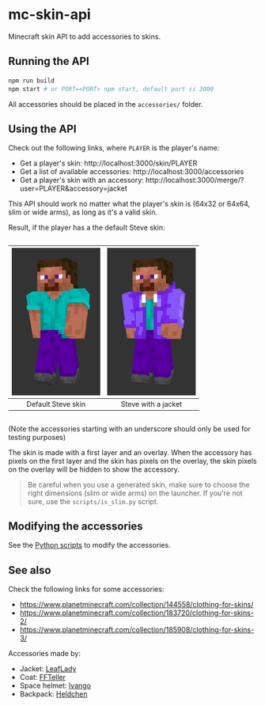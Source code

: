 # mc-skin-api

Minecraft skin API to add accessories to skins.


## Running the API

```bash
npm run build
npm start # or PORT=<PORT> npm start, default port is 3000
```

All accessories should be placed in the `accessories/` folder.

## Using the API

Check out the following links, where `PLAYER` is the player's name:
- Get a player's skin: http://localhost:3000/skin/PLAYER
- Get a list of available accessories: http://localhost:3000/accessories
- Get a player's skin with an accessory: http://localhost:3000/merge/?user=PLAYER&accessory=jacket

This API should work no matter what the player's skin is (64x32 or 64x64, slim or wide arms), as long as it's a valid skin.

Result, if the player has a the default Steve skin:

<div style="display: flex; justify-content: center;">

| ![](./images/steve.png) | ![](./images/steve_jacket.png) |
| :-: | :-: |
| Default Steve skin | Steve with a jacket |

</div>

(Note the accessories starting with an underscore should only be used for testing purposes)

The skin is made with a first layer and an overlay. When the accessory has pixels on the first layer and the skin has pixels on the overlay, the skin pixels on the overlay will be hidden to show the accessory.

> Be careful when you use a generated skin, make sure to choose the right dimensions (slim or wide arms) on the launcher. If you're not sure, use the `scripts/is_slim.py` script.

## Modifying the accessories

See the [Python scripts](./scripts/README.md) to modify the accessories.

## See also

Check the following links for some accessories:
- https://www.planetminecraft.com/collection/144558/clothing-for-skins/
- https://www.planetminecraft.com/collection/183720/clothing-for-skins-2/
- https://www.planetminecraft.com/collection/185908/clothing-for-skins-3/

Accessories made by:
- Jacket: [LeafLady](https://www.planetminecraft.com/skin/pink-jacket-5876328/)
- Coat: [FFTeller](https://www.planetminecraft.com/skin/blue-coat-massivelooks-ftu/)
- Space helmet: [Ivango](https://www.planetminecraft.com/skin/space-helmet-5508206/)
- Backpack: [Heldchen](https://www.planetminecraft.com/skin/backpack-base/)
